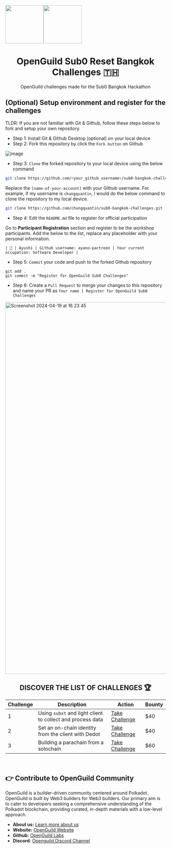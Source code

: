 <div align="center">

<div style="display:flex;">
<img width="120px" src="https://github.com/user-attachments/assets/e30b44e6-4332-4c3e-905c-d14b2ccd27b2"/>
<img width="120px" src="https://github.com/user-attachments/assets/cb125c85-5a38-4737-8c6b-313b0b5b2833"/>
</div>

# OpenGuild Sub0 Reset Bangkok Challenges 🇹🇭

OpenGuild challenges made for the Sub0 Bangkok Hackathon

</div>

## (Optional) Setup environment and register for the challenges

TLDR: If you are not familiar with Git & Github, follow these steps below to fork and setup your own repository.

- Step 1: Install Git & Github Desktop (optional) on your local device
- Step 2: Fork this repository by click the `Fork button` on Github

![image](https://github.com/openguild-labs/open-hack-rust-starter/assets/56880684/7fa2f01a-b523-4208-92db-d8af7a274d98)

- Step 3: `Clone` the forked repository to your local device using the below command

```sh
git clone https://github.com/<your_github_username>/sub0-bangkok-challenges.git
```

Replace the `[name-of-your-account]` with your Github username. For example, if my username is `chungquantin`, I would do the below command to clone the repository to my local device.

```sh
git clone https://github.com/chungquantin/sub0-bangkok-challenges.git
```

- Step 4: Edit the `README.md` file to register for official participation

Go to **Participant Registration** section and register to be the workshop participants. Add the below to the list, replace any placeholder with your personal information.

```
| 🦄 | Ayushi | Github username: ayano-pactreon | Your current occupation: Software Developer |
```

- Step 5: `Commit` your code and push to the forked Github repository

```
git add .
git commit -m "Register for OpenGuild Sub0 Challenges"
```

- Step 6: Create a `Pull Request` to merge your changes to this repository and name your PR as `Your name | Register for OpenGuild Sub0 Challenges`

<img width="1166" alt="Screenshot 2024-04-19 at 16 23 45" src="https://github.com/openguild-labs/open-hack-rust-starter/assets/56880684/7554ca7d-da68-4a23-893a-4f2c11a78d37">

<br/>

<div align="center">

## DISCOVER THE LIST OF CHALLENGES 🏆

| Challenge | Description                                                | Action                          | Bounty |
| --------- | ---------------------------------------------------------- | ------------------------------- | ------ |
| 1         | Using `subxt` and light client to collect and process data | [Take Challenge](./challenge-1) | $40    |
| 2         | Set an on-chain identity from the client with Dedot        | [Take Challenge](./challenge-2) | $40    |
| 3         | Building a parachain from a solochain                      | [Take Challenge](./challenge-3) | $60    |

</div>

<br/>

## 👉 Contribute to OpenGuild Community

OpenGuild is a builder-driven community centered around Polkadot. OpenGuild is built by Web3 builders for Web3 builders. Our primary aim is to cater to developers seeking a comprehensive understanding of the Polkadot blockchain, providing curated, in-depth materials with a low-level approach.

- **About us:** [Learn more about us](https://openguild.wtf/about)
- **Website:** [OpenGuild Website](https://openguild.wtf/)
- **Github:** [OpenGuild Labs](https://github.com/openguild-labs)
- **Discord**: [Openguild Discord Channel](https://discord.gg/bcjMzxqtD7)
